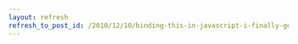 ```yaml
---
layout: refresh
refresh_to_post_id: /2010/12/10/binding-this-in-javascript-i-finally-get-it
---
```

